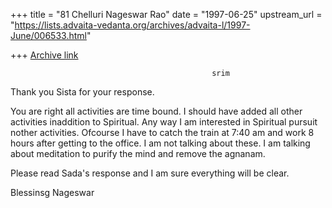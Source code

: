 +++
title = "81 Chelluri Nageswar Rao"
date = "1997-06-25"
upstream_url = "https://lists.advaita-vedanta.org/archives/advaita-l/1997-June/006533.html"

+++
[Archive link](https://lists.advaita-vedanta.org/archives/advaita-l/1997-June/006533.html)

                                                 srim

Thank you Sista for your response.

You are right all activities are time bound. I should have added all other
activities inaddition to Spiritual.   Any way I am interested in Spiritual
pursuit nother activities.
Ofcourse I have to catch the train at 7:40 am and work 8 hours after getting
to the office.   I am not talking about these.  I am talking about meditation
to purify the mind and remove the agnanam.

Please read Sada's response and I am sure everything will be clear.

Blessinsg                                             Nageswar

